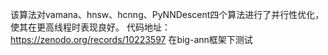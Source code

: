 该算法对vamana、hnsw、hcnng、PyNNDescent四个算法进行了并行性优化，使其在更高线程时表现良好。
代码地址：https://zenodo.org/records/10223597
在big-ann框架下测试
